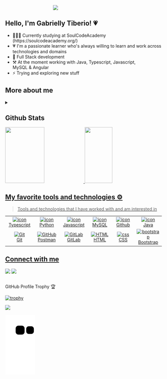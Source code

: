 <img align="right" width="350" src="https://th.bing.com/th/id/R.2c5d553d791a747232678191a9589146?rik=2jzseSBGvvtn5w&riu=http%3a%2f%2f68.media.tumblr.com%2f258bb453d827c1f95920cdaa0d422aab%2ftumblr_nzc5bwubIG1teg3r1o1_500.gif&ehk=tChcVREXT3P87pLFT0sGSxP86JCTRm0g9Zup8dCSZDs%3d&risl=&pid=ImgRaw&r=0" />
<br/>
<!-- <a href="https://git.io/typing-svg"><img src="https://readme-typing-svg.herokuapp.com?font=Sono&weight=100&size=23&duration=4996&pause=1000&color=F72EBDFF&width=435&lines=Gabrielly+Tiberio;Java+Full+Stack+Dev" alt="Typing SVG" /></a> -->

## Hello, I'm Gabrielly Tiberio! 💗
<ul>
  <li> 👩🏽‍💻 Currently studying at SoulCodeAcademy (https://soulcodeacademy.org/) </li>
  <li> 💗 I'm a passionate learner who's always willing to learn and work across technologies and domains</li>
  <li> 👾 Full Stack development </li>
  <li> ⚒️ At the moment working with Java, Typescript, Javascript, 
    <br> MySQL & Angular </li>
  <li> ⚡ Trying and exploring new stuff</li>
</li>
</ul>

##

## More about me 

<details>	
  <summary><b></b></summary>

  <br />
  <p>My name is Gabrielly, but people usually call me Gabs or Gabi, I'm 19 years old and I'm from Brazil. <img height="15px" width="20" src="https://emojigraph.org/media/facebook/flag-brazil_1f1e7-1f1f7.png"/> </p>
  <p> This is a tab that has random things about things I like, for those who want to know me better :) </p>
  <p> I speak Portuguese, but my github is all in English (you probably already noticed that haha) because, I'm taking the opportunity to practice my English. So, sorry for the mistakes, and if you want to give me any tips or feedback, you can email me! </p>
  <p> If you want to talk, debate or ask me about a topic I wrote here, you can send me an email too <3 </p>

  
   <details> 
     <summary><b> ☄️ Philosophy </b></summary>
     <br />
     <details>
       <summary><b> Agnostic  </b>
       </summary>
     <br />
       <p> Agnosticism is the philosophy of the humility of wisdom, there is no certainty, we have the humility to affirm our existential ignorance.</p>
     
  </details>
     <details>
       <summary><b> Freud  </b>
       </summary>
     <br />
       <p> • “We could be so much better if we didn't want to be so good” <br>
• "Sometimes a cigar is just a cigar" <br>
• “How much of you is there in what you hate?" <br>
•	"Happiness is an individual problem. Here, any advice is valid. Each one must seek, for himself, to become happy." <br>
• "Psychoanalysis is, in essence, a love cure" <br> </p>
     
  </details>
     <details>
       <summary><b>“How to love life” according to Nietzsche  </b>
       </summary>
     <br />
       <p> 

"Amor Fati. <br>
Amor Fati is the Latin phrase for “Love Of Fate”. Greatness does not come from trying to escape or avoid the hard parts of life; it comes from embracing them. <br>
Amor Fati would then be the supreme act of self-love, you look at your life and recognize that to be who you are today everything had to happen the way it did! Yes, some things were tremendously unfair! others leave you awake at night thinking “what if it was different…”, but, in the end each of these pains taught you something, for that reason they deserve your love, not because they were good, but, because they are part of you! Maybe you are not even happy with who you are today, but, there you are! thanks to what happened to you, now you know what needs to change and you also know that it won't be easy..."</p>
     
  </details>
     <details>
       <summary><b>“God” according to Baruch Spinoza  </b>
       </summary>
     <br />
       <p> I am agnostic, but Spinoza's God touches me a lot, Spinoza's God is Nature, Love...

MESSAGE FROM GOD, ACCORDING TO BARUCH SPINOZA <br>
“Stop praying and beating your chest! What I want you to do is go out into the world and enjoy life. I want you to enjoy, sing, have fun and enjoy everything I've done for you.
Stop going to those gloomy, dark, cold temples that you built yourself and believe to be my home! My home is the mountains, the forests, the rivers, the lakes, the beaches, where I live and express Love for you.
Stop blaming me for your miserable life! I never said that there is something bad about you, that you are a sinner or that your sexuality is a bad thing. Sex is a gift I gave you and with which you can express love, ecstasy, joy. So don't blame me for everything you've been led to believe.
Stop reading supposed holy scriptures that have nothing to do with me! If you can't read me in a sunrise, in a landscape, in the eyes of your friends, in the eyes of your little boy, you won't find me in any book.
Trust me and stop asking me! Will you tell me how to do my job?
Stop being afraid of me! I don't judge him, or criticize him, or get angry, or bother him, or punish him. I am pure Love.
Stop asking me for forgiveness! There is nothing to forgive. If I did, I filled it with passions, limitations, pleasures, feelings, needs, inconsistencies, free will. How can I blame you if you respond to something I put in you? How can I punish him for being the way he is if I did?
Do you think I could create a place to burn all my misbehaving children for the rest of eternity? What God would do that? Forget any kind of commandment, any kind of law, which are tricks to manipulate you, to control you, which only create guilt in you!
Respect your neighbor and don't do to the other what you don't want for yourself! Pay attention to your life, let your alertness be your guide!
This life is not a test, not a stepping stone, not a step along the way, not a rehearsal, not a prelude to paradise. This life is all there is to it here and now, and all you need.
I made it absolutely free. There are no prizes or punishments. There is not neither sins nor virtue. Nobody takes a score. Nobody takes a record. You are absolutely free to make your life heaven or hell.
I couldn't tell you if there is something after this life, but I can give you some advice: Live as if there wasn't, as if this was your only opportunity to enjoy, to love, to exist. So, if there is nothing, you will have enjoyed the opportunity I gave you.
And if there is, rest assured that I won't ask if you've behaved or not. I'll ask if you liked it, if you had fun, what you liked the most, what you learned.
Stop believing me! To believe is to suppose, guess, imagine. I don't want you to believe me, I want you to feel me in you. I want you to feel me in you when you kiss your loved one, when you wrap your little girl, when you caress your dog, when you bathe in the sea.
Stop praising me! What kind of egotistical God do you believe I am? It annoys me to be praised. I'm tired of being thanked. Do you feel grateful? Show it by taking care of yourself, your health, your relationships, the world. Do you feel looked at, surprised? Express your joy! That's one way to praise me.
Stop complicating things and repeating like a parrot what you were taught about me! The only certainty is that you are here, that you are alive and that this world is full of wonders.
What do you need more miracles for? Why so many explanations? Don't look for me outside. You won't find me. Look for me inside you. That's where I am, hitting you.”</p>
    </details>
  </details>
</details>
  
<!--  <details>	
  <summary><b>☄️ Philosophy </b></summary>

  <details>	
    <summary> 
      <b> agnostic  </b> 
     </summary>
      
      <p> Agnosticism is the philosophy of the humility of wisdom, there is no certainty, we have the humility to affirm our existential ignorance.</p>
</details>
</details>

 </details> -->
<!-- ## More -->

## Github Stats

  <a href="https://github.com/GabsBugs">
  <img height="180em" width="50%" src="https://github-readme-stats.vercel.app/api?username=GabsBugs&show_icons=true&theme=radical&include_all_commits=true&count_private=true"/>
  <img height="180em" width="42%" src="https://github-readme-stats.vercel.app/api/top-langs/?username=GabsBugs&layout=compact&langs_count=7&theme=radical"/>
</div>

  
<!--   
  <img align="right" alt="Dino-pic" height="150" src="https://media.tenor.com/HrXqFCl3ZIEAAAAC/hello-dinosally.gif">
</div> -->
  
  ## My favorite tools and technologies ⚙️ 

> Tools and technologies that I have worked with and am interested in

<table>
  <tr>
    <td align="center" width="96">
        <img src="https://techstack-generator.vercel.app/ts-icon.svg" alt="icon" width="65" height="65" />
      <br>Typescript
    </td>
    <td align="center" width="96">
      <a href="#macropower-tech">
        <img src="https://techstack-generator.vercel.app/python-icon.svg" alt="icon" width="65" height="65" />
      </a>
      <br>Python
    </td>
    <td align="center" width="96">
        <img src="https://techstack-generator.vercel.app/js-icon.svg" alt="icon" width="65" height="65" />
      <br>Javascript
    </td>
    <td align="center" width="96">
        <img src="https://techstack-generator.vercel.app/mysql-icon.svg" alt="icon" width="65" height="65" />
      <br>MySQL
    </td>
    <td align="center" width="96">
        <img src="https://techstack-generator.vercel.app/github-icon.svg" alt="icon" width="65" height="65" />
      <br>Github
    </td>
    <td align="center" width="96">
        <img src="https://techstack-generator.vercel.app/java-icon.svg" alt="icon" width="65" height="65" />
      <br>Java
    </td>
  </tr>
  <tr>
    <td align="center" width="96"> 
        <img src="https://user-images.githubusercontent.com/25181517/192108372-f71d70ac-7ae6-4c0d-8395-51d8870c2ef0.png" width="48" height="48" alt="Git" />
      <br>Git
    </td>
    <td align="center" width="96">
        <img src="https://user-images.githubusercontent.com/25181517/192109061-e138ca71-337c-4019-8d42-4792fdaa7128.png" width="48" height="48" alt="GitHub" />
      <br>Postman
    </td>
    <td align="center"  width="96">
        <img src="https://user-images.githubusercontent.com/25181517/192108376-c675d39b-90f6-4073-bde6-5a9291644657.png" width="48" height="48" alt="GitLab" />
      <br>GitLab
    </td>
    <td align="center"  width="96">
        <img src="https://skillicons.dev/icons?i=html" width="48" height="48" alt="HTML" />
      <br>HTML
    </td>
    <td align="center" width="96">
        <img src="https://skillicons.dev/icons?i=css" width="48" height="48" alt="css" />
      <br>CSS
    </td>
    <td align="center"  width="96">
        <img src="https://skillicons.dev/icons?i=bootstrap" width="48" height="48" alt="bootstrap" />
      <br>Bootstrap
    </td>

 </tr>
</table>
  
 ##
## Connect with me
<div>
<!--  <a href="" target="_blank"><img src="https://img.shields.io/badge/-Instagram-%23E4405F?style=for-the-badge&logo=instagram&logoColor=white" target="_blank"></a> -->
<!--  <a href="discordapp.com/users/1017596137164767242" target="_blank"><img src="https://img.shields.io/badge/Discord-7289DA?style=for-the-badge&logo=discord&logoColor=white" target="_blank"></a>  -->
  <a href = "mailto:gabriellye627@gmail.com"><img src="https://img.shields.io/badge/-Gmail-%23333?style=for-the-badge&logo=gmail&logoColor=white" target="_blank"></a>
  <a href="https://www.linkedin.com/in/gabrielly-tib%C3%A9rio-devfullstack/" target="_blank"> <img src="https://img.shields.io/badge/-LinkedIn-%230077B5?style=for-the-badge&logo=linkedin&logoColor=white" target="_blank"></a> 
<!--   <a href="https://volt.fm/user/w4zu269x7elzawjq" target="_blank"><img src="https://img.shields.io/badge/Spotify-1ED760?&style=for-the-badge&logo=spotify&logoColor=white" target="_blank"></a> -->
  
##
  
<p> GitHub Profile Trophy 🏆</p>
  
[![trophy](https://github-profile-trophy.vercel.app/?username=GabsBugs&row=1&margin-w=40)](https://github.com/ryo-ma/github-profile-trophy)
  
 <img src="https://readme-typing-svg.herokuapp.com/?center=true&vCenter=true&color=F72EBDFF&width=800&lines=This+page+is+best+viewed+in+dark+mode.;Hope+you+enjoy!;Now+we+both+probably+need+to+get+back+to+coding" />
  
![Snake animation](https://github.com/GabsBugs/GabsBugs/blob/output/github-contribution-grid-snake.svg)
 
</div>

<!-- ### More about me 

<details>	
  <summary><b>⚡ Who is me? </b></summary>

  <br />
  <p>My name is Gabrielly, but people usually call me Gabs or Gabi, I'm 19 years old and I'm from Brazil. <img height="15px" width="20" src="https://emojigraph.org/media/facebook/flag-brazil_1f1e7-1f1f7.png"/> </p>
  <p> I'm part of the black movement and the lgbt movement. <img height="25px" width="20" src="https://th.bing.com/th/id/R.85c0fb9779711eb577130409deeb487e?rik=dsdvsOFT6KEPVQ&pid=ImgRaw&r=0"/> <img height="27px" width="20" src="https://freesvg.org/img/Anonymous_gay_pride_flag.png"/>  <img height="23px" weight="20px" width="30" src="https://openclipart.org/image/2400px/svg_to_png/275719/bitterfly.png"/> </p>
  
 <details>	
  <summary><b>☄️ Philosophy </b></summary>

  <details>	
    <summary> 
      <b> agnostic  </b> 
     </summary>
      
      <p> Agnosticism is the philosophy of the humility of wisdom, there is no certainty, we have the humility to affirm our existential ignorance.</p>
</details>
</details>

 </details>	 -->
<!--   <summary><b>☄️ Philosophy </b></summary>

  <details>	
  <summary> aaaa</summary>

  
</details>
  
</details>

<details>
  <summary><b>🧑‍🚀 Open Source Projects</b></summary>

  <br />
  <table>
    <thead align="center">
      <tr border: none;>
        <td><b>💻 Projects</b></td>
        <td><b>🌟 Stars</b></td>
        <td><b>🍴 Forks</b></td>
        <td><b>🐛 Issues</b></td>
        <td><b>🔔 Pull Requests</b></td>
        <td><b>👨‍💻 Language</b></td>
      </tr>
    </thead>
    <tbody>
      <tr>
	      <td><a href="https://github.com/iampavangandhi/Gitwar"><b>🚀 Gitwar</b></a></td>
        <td><img alt="Stars" src="https://img.shields.io/github/stars/iampavangandhi/Gitwar?style=flat-square&labelColor=343b41"/></td>
        <td><img alt="Forks" src="https://img.shields.io/github/forks/iampavangandhi/Gitwar?style=flat-square&labelColor=343b41"/></td>
        <td><img alt="Issues" src="https://img.shields.io/github/issues/iampavangandhi/Gitwar?style=flat-square"/></td>
        <td><img alt="Pull Requests" src="https://img.shields.io/github/issues-pr/iampavangandhi/Gitwar?style=flat-square"/></td>
        <td><img alt="Language" src="https://img.shields.io/github/languages/top/iampavangandhi/Gitwar?style=flat-square"/></td>
      </tr>
      <tr>
	      <td><a href="https://github.com/iampavangandhi/TradeByte"><b>💸 TradeByte</b></a></td>
        <td><img alt="Stars" src="https://img.shields.io/github/stars/iampavangandhi/TradeByte?style=flat-square&labelColor=343b41"/></td>
        <td><img alt="Forks" src="https://img.shields.io/github/forks/iampavangandhi/TradeByte?style=flat-square&labelColor=343b41"/></td>
        <td><img alt="Issues" src="https://img.shields.io/github/issues/iampavangandhi/TradeByte?style=flat-square"/></td>
        <td><img alt="Pull Requests" src="https://img.shields.io/github/issues-pr/iampavangandhi/TradeByte?style=flat-square"/></td>
        <td><img alt="Language" src="https://img.shields.io/github/languages/top/iampavangandhi/TradeByte?label=javascript&style=flat-square"/></td>
      </tr>
      <tr>
	      <td><a href="https://github.com/iampavangandhi/TheNodeCourse"><b>👨🏻‍💻 TheNodeCourse</b></a></td>
        <td><img alt="Stars" src="https://img.shields.io/github/stars/iampavangandhi/TheNodeCourse?style=flat-square&labelColor=343b41"/></td>
        <td><img alt="Forks" src="https://img.shields.io/github/forks/iampavangandhi/TheNodeCourse?style=flat-square&labelColor=343b41"/></td>
        <td><img alt="Issues" src="https://img.shields.io/github/issues/iampavangandhi/TheNodeCourse?style=flat-square"/></td>
        <td><img alt="Pull Requests" src="https://img.shields.io/github/issues-pr/iampavangandhi/TheNodeCourse?style=flat-square"/></td>
        <td><img alt="Language" src="https://img.shields.io/github/languages/top/iampavangandhi/TheNodeCourse?style=flat-square"/></td> 
      </tr>
      <tr>
	      <td><a href="https://github.com/iampavangandhi/iampavangandhi"><b>🤓 iampavangandhi</b></a></td>
        <td><img alt="Stars" src="https://img.shields.io/github/stars/iampavangandhi/iampavangandhi?style=flat-square&labelColor=343b41"/></td>
        <td><img alt="Forks" src="https://img.shields.io/github/forks/iampavangandhi/iampavangandhi?style=flat-square&labelColor=343b41"/></td>
        <td><img alt="Issues" src="https://img.shields.io/github/issues/iampavangandhi/iampavangandhi?style=flat-square"/></td>
        <td><img alt="Pull Requests" src="https://img.shields.io/github/issues-pr/iampavangandhi/iampavangandhi?style=flat-square"/></td>
        <td><img alt="Language" src="https://img.shields.io/badge/markdown-100%25-blue?style=flat-square"/></td> 
      </tr>
    </tbody>
  </table>
  <br />
</details>
 
<details>	
  <br />
  <summary><b>⚙️ Things I use to get stuff done</b></summary>
  	<ul>
  	    <li><b>OS:</b> Ubuntu 20.04</li>
	    <li><b>Laptop: </b> HP Elitebook (i5)</li>
  	    <li><b>Browser: </b> Firefox Web Browser</li>
	    <li><b>Terminal: </b> ZSH: Oh My Zsh (PowerLevel10k)</li>
	    <li><b>Code Editor:</b> VSCode - The best editor out there.</li>
	    <li><b>To Stay Updated:</b> Dev.to, Medium, Linkedin and Twitter.</li>
	    <br />
	⚛️ Checkout My VSCode Configrations <a href="https://gist.github.com/iampavangandhi/039b1dc5a7cdcb007ab3691814d53130">Here</a>.
	</ul>	
</details>

#

<div align="center">  -->


